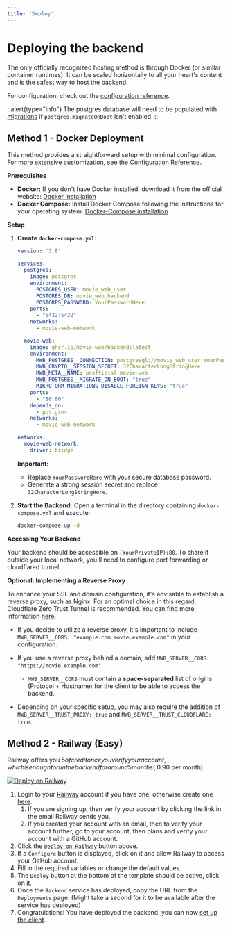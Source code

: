 ```yaml
---
title: 'Deploy'
---
```


# Deploying the backend

The only officially recognized hosting method is through Docker (or similar container runtimes). It can be scaled horizontally to all your heart's content and is the safest way to host the backend.

For configuration, check out the [configuration reference](2.configuration.md).

::alert{type="info"}
The postgres database will need to be populated with [migrations](0.introduction.md#migrations) if `postgres.migrateOnBoot` isn't enabled.
::

## Method 1 - Docker Deployment

This method provides a straightforward setup with minimal configuration. For more extensive customization, see the [Configuration Reference](2.configuration.md).

**Prerequisites**

* **Docker:** If you don't have Docker installed, download it from the official website: [Docker installation](https://www.docker.com/get-started)
* **Docker Compose:** Install Docker Compose following the instructions for your operating system: [Docker-Compose installation](https://docs.docker.com/compose/install/)

**Setup**
1.  **Create `docker-compose.yml`:**

    ```yaml
    version: '3.8'

    services:
      postgres:
        image: postgres
        environment:
          POSTGRES_USER: movie_web_user 
          POSTGRES_DB: movie_web_backend 
          POSTGRES_PASSWORD: YourPasswordHere 
        ports:
          - "5432:5432" 
        networks:
          - movie-web-network

      movie-web:
        image: ghcr.io/movie-web/backend:latest
        environment:
          MWB_POSTGRES__CONNECTION: postgresql://movie_web_user:YourPasswordHere@postgres:5432/movie_web_backend
          MWB_CRYPTO__SESSION_SECRET: 32CharacterLongStringHere 
          MWB_META__NAME: unofficial-movie-web 
          MWB_POSTGRES__MIGRATE_ON_BOOT: "true"
          MIKRO_ORM_MIGRATIONS_DISABLE_FOREIGN_KEYS: "true" 
        ports:
          - "80:80"
        depends_on:
          - postgres
        networks:
          - movie-web-network

    networks:
      movie-web-network: 
        driver: bridge
    ```

    **Important:** 
     * Replace `YourPasswordHere` with your secure database password.
     * Generate a strong session secret and replace `32CharacterLongStringHere`.
2.  **Start the Backend:**  Open a terminal in the directory containing `docker-compose.yml` and execute:

    ```bash
    docker-compose up -d 
    ```

**Accessing Your Backend**

Your backend should be accessible on `(YourPrivateIP):80`. To share it outside your local network, you'll need to configure port forwarding or cloudflared tunnel. 

**Optional: Implementing a Reverse Proxy**

To enhance your SSL and domain configuration, it's advisable to establish a reverse proxy, such as Nginx. For an optimal choice in this regard, Cloudflare Zero Trust Tunnel is recommended. You can find more information [here](https://developers.cloudflare.com/cloudflare-one/connections/connect-networks/get-started/create-remote-tunnel/).

- If you decide to utilize a reverse proxy, it's important to include `MWB_SERVER__CORS: "example.com movie.example.com"` in your configuration.
- If you use a reverse proxy behind a domain, add `MWB_SERVER__CORS: "https://movie.example.com"`.
  - `MWB_SERVER__CORS` must contain a **space-separated** list of origins (Protocol + Hostname) for the client to be able to access the backend.

- Depending on your specific setup, you may also require the addition of `MWB_SERVER__TRUST_PROXY: true` and `MWB_SERVER__TRUST_CLOUDFLARE: true`.

## Method 2 - Railway (Easy)

Railway offers you $5 of credit once you verify your account, which is enough to run the backend for around 5 months (~$0.90 per month).

[![Deploy on Railway](https://railway.app/button.svg)](https://railway.app/template/TS4mw5)

1. Login to your [Railway](https://railway.app) account if you have one, otherwise create one [here](https://railway.app/login).
   1. If you are signing up, then verify your account by clicking the link in the email Railway sends you.
   1. If you created your account with an email, then to verify your account further, go to your account, then plans and verify your account with a GitHub account.
1. Click the [`Deploy on Railway`](https://railway.app/template/TS4mw5) button above.
1. If a `Configure` button is displayed, click on it and allow Railway to access your GitHub account. 
1. Fill in the required variables or change the default values.
1. The `Deploy` button at the bottom of the template should be active, click on it.
1. Once the `Backend` service has deployed, copy the URL from the `Deployments` page. (Might take a second for it to be available after the service has deployed)
1. Congratulations! You have deployed the backend, you can now [set up the client](../1.self-hosting/2.use-backend.md).
